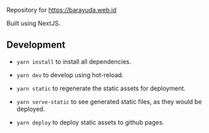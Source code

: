 Repository for https://barayuda.web.id

Built using NextJS.

## Development

- `yarn install` to install all dependencies.

- `yarn dev` to develop using hot-reload.

- `yarn static` to regenerate the static assets for deployment.

- `yarn serve-static` to see generated static files, as they would be deployed.

- `yarn deploy` to deploy static assets to github pages.
